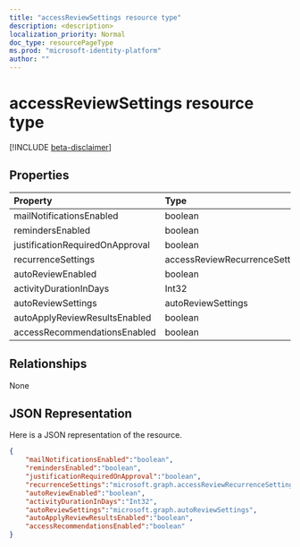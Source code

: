 ```yaml
---
title: "accessReviewSettings resource type"
description: <description>
localization_priority: Normal
doc_type: resourcePageType
ms.prod: "microsoft-identity-platform"
author: ""
---
```


# accessReviewSettings resource type

[!INCLUDE [beta-disclaimer](../../includes/beta-disclaimer.md)]


## Properties
|Property|Type|Description|
|:---|:---|:---|
| mailNotificationsEnabled | boolean |  |
| remindersEnabled | boolean |  |
| justificationRequiredOnApproval | boolean |  |
| recurrenceSettings | accessReviewRecurrenceSettings |  |
| autoReviewEnabled | boolean |  |
| activityDurationInDays | Int32 |  |
| autoReviewSettings | autoReviewSettings |  |
| autoApplyReviewResultsEnabled | boolean |  |
| accessRecommendationsEnabled | boolean |  |


## Relationships
None
## JSON Representation
Here is a JSON representation of the resource.
<!--{
  "blockType": "resource",
  "@odata.type": "microsoft.graph.accessReviewSettings"
}-->
``` json
{
    "mailNotificationsEnabled":"boolean",
    "remindersEnabled":"boolean",
    "justificationRequiredOnApproval":"boolean",
    "recurrenceSettings":"microsoft.graph.accessReviewRecurrenceSettings",
    "autoReviewEnabled":"boolean",
    "activityDurationInDays":"Int32",
    "autoReviewSettings":"microsoft.graph.autoReviewSettings",
    "autoApplyReviewResultsEnabled":"boolean",
    "accessRecommendationsEnabled":"boolean"
}
```



